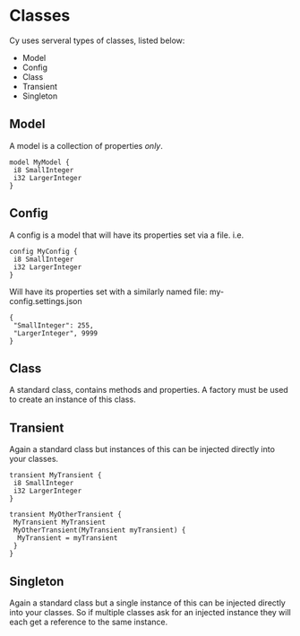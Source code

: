 # Classes

Cy uses serveral types of classes, listed below:
 - Model
 - Config
 - Class
 - Transient
 - Singleton

## Model
A model is a collection of properties *only*.
```
model MyModel {
 i8 SmallInteger
 i32 LargerInteger
}
```

## Config
A config is a model that will have its properties set via a file. i.e.
```
config MyConfig {
 i8 SmallInteger
 i32 LargerInteger
}
```
Will have its properties set with a similarly named file:
my-config.settings.json
```
{
 "SmallInteger": 255,
 "LargerInteger", 9999
}
```

## Class
A standard class, contains methods and properties. A factory must be used to create an instance of this class.

## Transient
Again a standard class but instances of this can be injected directly into your classes.

```
transient MyTransient {
 i8 SmallInteger
 i32 LargerInteger
}

transient MyOtherTransient {
 MyTransient MyTransient
 MyOtherTransient(MyTransient myTransient) {
  MyTransient = myTransient
 }
}
```

## Singleton
Again a standard class but a single instance of this can be injected directly into your classes. So if multiple classes ask for an injected instance they will each get a reference to the same instance.
